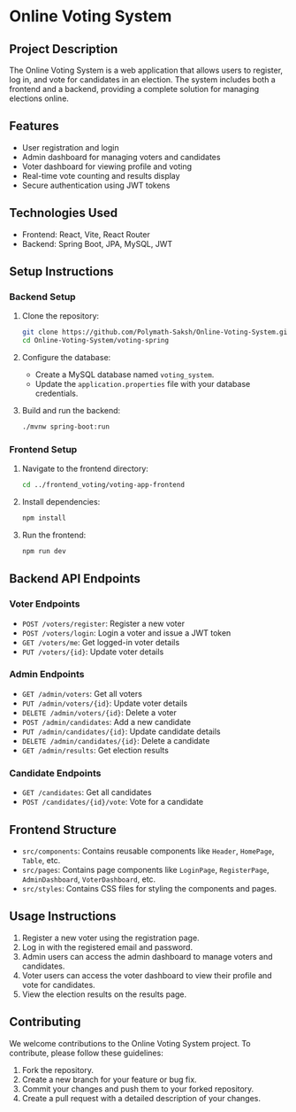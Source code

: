# Online Voting System

## Project Description
The Online Voting System is a web application that allows users to register, log in, and vote for candidates in an election. The system includes both a frontend and a backend, providing a complete solution for managing elections online.

## Features
- User registration and login
- Admin dashboard for managing voters and candidates
- Voter dashboard for viewing profile and voting
- Real-time vote counting and results display
- Secure authentication using JWT tokens

## Technologies Used
- Frontend: React, Vite, React Router
- Backend: Spring Boot, JPA, MySQL, JWT

## Setup Instructions

### Backend Setup
1. Clone the repository:
   ```bash
   git clone https://github.com/Polymath-Saksh/Online-Voting-System.git
   cd Online-Voting-System/voting-spring
   ```

2. Configure the database:
   - Create a MySQL database named `voting_system`.
   - Update the `application.properties` file with your database credentials.

3. Build and run the backend:
   ```bash
   ./mvnw spring-boot:run
   ```

### Frontend Setup
1. Navigate to the frontend directory:
   ```bash
   cd ../frontend_voting/voting-app-frontend
   ```

2. Install dependencies:
   ```bash
   npm install
   ```

3. Run the frontend:
   ```bash
   npm run dev
   ```

## Backend API Endpoints

### Voter Endpoints
- `POST /voters/register`: Register a new voter
- `POST /voters/login`: Login a voter and issue a JWT token
- `GET /voters/me`: Get logged-in voter details
- `PUT /voters/{id}`: Update voter details

### Admin Endpoints
- `GET /admin/voters`: Get all voters
- `PUT /admin/voters/{id}`: Update voter details
- `DELETE /admin/voters/{id}`: Delete a voter
- `POST /admin/candidates`: Add a new candidate
- `PUT /admin/candidates/{id}`: Update candidate details
- `DELETE /admin/candidates/{id}`: Delete a candidate
- `GET /admin/results`: Get election results

### Candidate Endpoints
- `GET /candidates`: Get all candidates
- `POST /candidates/{id}/vote`: Vote for a candidate

## Frontend Structure
- `src/components`: Contains reusable components like `Header`, `HomePage`, `Table`, etc.
- `src/pages`: Contains page components like `LoginPage`, `RegisterPage`, `AdminDashboard`, `VoterDashboard`, etc.
- `src/styles`: Contains CSS files for styling the components and pages.

## Usage Instructions
1. Register a new voter using the registration page.
2. Log in with the registered email and password.
3. Admin users can access the admin dashboard to manage voters and candidates.
4. Voter users can access the voter dashboard to view their profile and vote for candidates.
5. View the election results on the results page.

## Contributing
We welcome contributions to the Online Voting System project. To contribute, please follow these guidelines:
1. Fork the repository.
2. Create a new branch for your feature or bug fix.
3. Commit your changes and push them to your forked repository.
4. Create a pull request with a detailed description of your changes.
